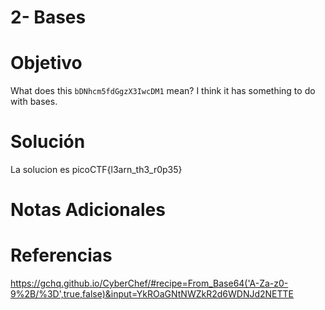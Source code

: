 # 2- Bases
# Objetivo
What does this `bDNhcm5fdGgzX3IwcDM1` mean? I think it has something to do with bases.
# Solución
La solucion es picoCTF{l3arn_th3_r0p35}
# Notas Adicionales

# Referencias
https://gchq.github.io/CyberChef/#recipe=From_Base64('A-Za-z0-9%2B/%3D',true,false)&input=YkROaGNtNWZkR2d6WDNJd2NETTE